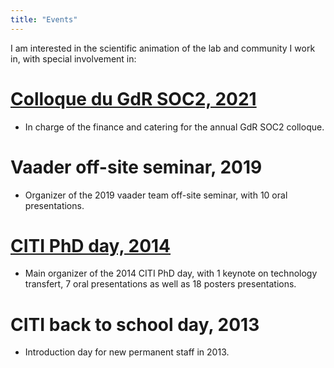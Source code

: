 ```yaml
---
title: "Events"
---
```


I am interested in the scientific animation of the lab and community I
work in, with special involvement in:

# [Colloque du GdR SOC2, 2021]
- In charge of the finance and catering for the annual GdR SOC2
colloque.

# Vaader off-site seminar, 2019
- Organizer of the 2019 vaader team off-site seminar, with 10 oral
presentations.

# [CITI PhD day, 2014]
- Main organizer of the 2014 CITI PhD day, with 1 keynote on technology
transfert, 7 oral presentations as well as 18 posters presentations.

# CITI back to school day, 2013
- Introduction day for new permanent staff in 2013.

[CITI PhD day, 2014]: http://phd-day.citi-lab.fr/2014/
[Colloque du GdR SOC2, 2021]: https://www.gdr-soc.cnrs.fr/6148-2/
